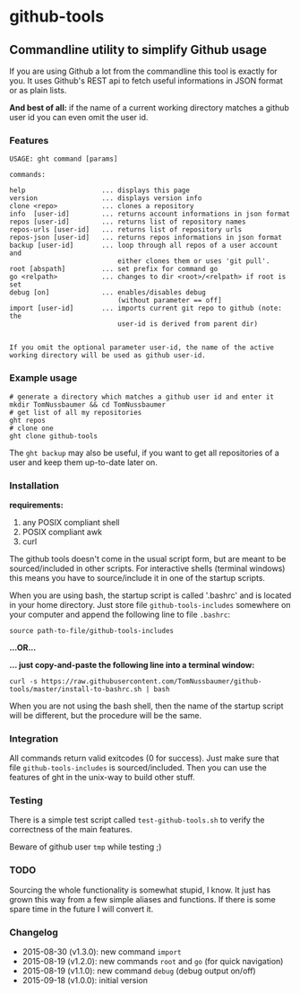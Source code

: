 # github-tools

## Commandline utility to simplify Github usage

If you are using Github a lot from the commandline this tool is exactly for you. It uses Github's REST api to fetch useful informations in JSON format or as plain lists.

**And best of all:** if the name of a current working directory matches a github user id you can even omit the user id.

### Features

```
USAGE: ght command [params]

commands:

help                   ... displays this page
version                ... displays version info
clone <repo>           ... clones a repository
info  [user-id]        ... returns account informations in json format
repos [user-id]        ... returns list of repository names
repos-urls [user-id]   ... returns list of repository urls
repos-json [user-id]   ... returns repos informations in json format
backup [user-id]       ... loop through all repos of a user account and
                           either clones them or uses 'git pull'.
root [abspath]         ... set prefix for command go
go <relpath>           ... changes to dir <root>/<relpath> if root is set
debug [on]             ... enables/disables debug
                           (without parameter == off]
import [user-id]       ... imports current git repo to github (note: the
                           user-id is derived from parent dir)


If you omit the optional parameter user-id, the name of the active
working directory will be used as github user-id.
```

### Example usage

```shell
# generate a directory which matches a github user id and enter it
mkdir TomNussbaumer && cd TomNussbaumer
# get list of all my repositories
ght repos
# clone one
ght clone github-tools
```

The ```ght backup``` may also be useful, if you want to get all repositories of a user and keep them up-to-date later on.

### Installation

**requirements:**

  1. any POSIX compliant shell
  2. POSIX compliant awk
  3. curl

The github tools doesn't come in the usual script form, but are meant to be sourced/included in other scripts. For interactive shells (terminal windows) this means you have to source/include it in one of the startup scripts.

When you are using bash, the startup script is called '.bashrc' and is located in your home directory. Just store file `github-tools-includes` somewhere on your computer and append the following line to file `.bashrc`:

```shell
source path-to-file/github-tools-includes
```

**...OR...**

**... just copy-and-paste the following line into a terminal window:**

```shell
curl -s https://raw.githubusercontent.com/TomNussbaumer/github-tools/master/install-to-bashrc.sh | bash
```

When you are not using the bash shell, then the name of the startup script will be different, but the procedure will be the same.

### Integration

All commands return valid exitcodes (0 for success). Just make sure that file `github-tools-includes` is sourced/included. Then you can use the features of ght in the unix-way to build other stuff.


### Testing

There is a simple test script called `test-github-tools.sh` to verify the correctness of the main features.

Beware of github user `tmp` while testing ;)


### TODO

Sourcing the whole functionality is somewhat stupid, I know. It just has grown this way from a few simple aliases and functions. If there is some spare time in the future I will convert it.


### Changelog

  * 2015-08-30 (v1.3.0): new command `import`
  * 2015-08-19 (v1.2.0): new commands `root` and `go` (for quick navigation)
  * 2015-08-19 (v1.1.0): new command `debug` (debug output on/off)
  * 2015-09-18 (v1.0.0): initial version
